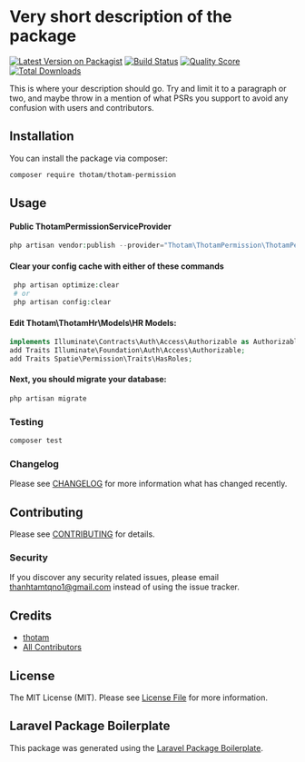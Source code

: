 # Very short description of the package

[![Latest Version on Packagist](https://img.shields.io/packagist/v/thotam/thotam-permission.svg?style=flat-square)](https://packagist.org/packages/thotam/thotam-permission)
[![Build Status](https://img.shields.io/travis/thotam/thotam-permission/master.svg?style=flat-square)](https://travis-ci.org/thotam/thotam-permission)
[![Quality Score](https://img.shields.io/scrutinizer/g/thotam/thotam-permission.svg?style=flat-square)](https://scrutinizer-ci.com/g/thotam/thotam-permission)
[![Total Downloads](https://img.shields.io/packagist/dt/thotam/thotam-permission.svg?style=flat-square)](https://packagist.org/packages/thotam/thotam-permission)

This is where your description should go. Try and limit it to a paragraph or two, and maybe throw in a mention of what PSRs you support to avoid any confusion with users and contributors.

## Installation

You can install the package via composer:

```bash
composer require thotam/thotam-permission
```

## Usage

#### Public ThotamPermissionServiceProvider

```php
php artisan vendor:publish --provider="Thotam\ThotamPermission\ThotamPermissionServiceProvider"
```

#### Clear your config cache with either of these commands

```php
 php artisan optimize:clear
 # or
 php artisan config:clear
```

#### Edit Thotam\ThotamHr\Models\HR Models:

```php
implements Illuminate\Contracts\Auth\Access\Authorizable as AuthorizableContract;
add Traits Illuminate\Foundation\Auth\Access\Authorizable;
add Traits Spatie\Permission\Traits\HasRoles;
```

#### Next, you should migrate your database:

```php
php artisan migrate
```

### Testing

```bash
composer test
```

### Changelog

Please see [CHANGELOG](CHANGELOG.md) for more information what has changed recently.

## Contributing

Please see [CONTRIBUTING](CONTRIBUTING.md) for details.

### Security

If you discover any security related issues, please email thanhtamtqno1@gmail.com instead of using the issue tracker.

## Credits

-   [thotam](https://github.com/thotam)
-   [All Contributors](../../contributors)

## License

The MIT License (MIT). Please see [License File](LICENSE.md) for more information.

## Laravel Package Boilerplate

This package was generated using the [Laravel Package Boilerplate](https://laravelpackageboilerplate.com).

